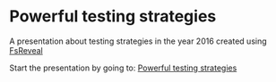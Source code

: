 # Powerful testing strategies

A presentation about testing strategies in the year 2016 created using [FsReveal](http://fsprojects.github.io/FsReveal/index.html)

Start the presentation by going to: [Powerful testing strategies](http://Martin-Bohring.github.io/PowerfulTestingStrategies)
